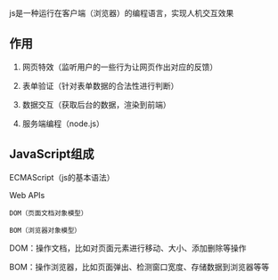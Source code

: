 js是一种运行在客户端（浏览器）的编程语言，实现人机交互效果

## 作用

1. 网页特效（监听用户的一些行为让网页作出对应的反馈）

2. 表单验证（针对表单数据的合法性进行判断）

3. 数据交互（获取后台的数据，渲染到前端）

4. 服务端编程（node.js）

## JavaScript组成



  ECMAScript（js的基本语法）

  Web APIs

    DOM（页面文档对象模型）

    BOM（浏览器对象模型）

DOM：操作文档，比如对页面元素进行移动、大小、添加删除等操作

BOM：操作浏览器，比如页面弹出、检测窗口宽度、存储数据到浏览器等等

